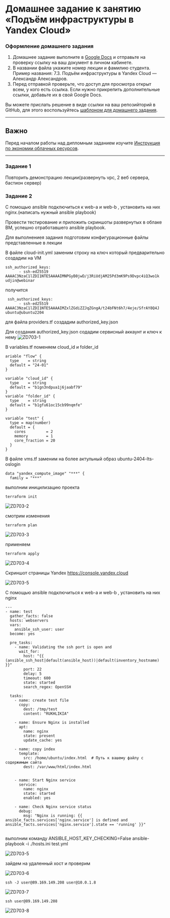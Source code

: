 # Домашнее задание к занятию «Подъём инфраструктуры в Yandex Cloud»

### Оформление домашнего задания

1. Домашнее задание выполните в [Google Docs](https://docs.google.com/) и отправьте на проверку ссылку на ваш документ в личном кабинете.  
1. В названии файла укажите номер лекции и фамилию студента. Пример названия: 7.3. Подъём инфраструктуры в Yandex Cloud — Александр Александров.
1. Перед отправкой проверьте, что доступ для просмотра открыт всем, у кого есть ссылка. Если нужно прикрепить дополнительные ссылки, добавьте их в свой Google Docs.

Вы можете прислать решение в виде ссылки на ваш репозийторий в GitHub, для этого воспользуйтесь [шаблоном для домашнего задания](https://github.com/netology-code/sys-pattern-homework).

 ---
## Важно

Перед началом работы над дипломным заданием изучите [Инструкция по экономии облачных ресурсов](https://github.com/netology-code/devops-materials/blob/master/cloudwork.MD).

---

### Задание 1 

Повторить демонстрацию лекции(развернуть vpc, 2 веб сервера, бастион сервер)

### Задание 2 

С помощью ansible подключиться к web-a и web-b , установить на них nginx.(написать нужный ansible playbook)


Провести тестирование и приложить скриншоты развернутых в облаке ВМ, успешно отработавшего ansible playbook. 

Для выполнениея задания подготовим конфигурационные файлы представленные в лекции

В файле cloud-init.yml заменим строку на ключ который предварительно создадим на VM

```
ssh_authorized_keys:
      - ssh-ed25519 AAAAC3NzaC1lZDI1NTE5AAAAIMNPGyB0jwD/j3RiUdjAM25Pd3mK9Ps9Dvpc4iQ3wo1k udjin@webinar
```
получится

```
 ssh_authorized_keys:
      - ssh-ed25519 AAAAC3NzaC1lZDI1NTE5AAAAIMZxlZGdiZZJqZGngA/t24bFNt6h7/4eje/SfrAY8Q4J ubuntu@ubuntu2204
```
для файла providers.tf создадим authorized_key.json 

Для создания authorized_key.json содадим сервисный аккаунт и ключ к нему
![ZD703-1](https://github.com/ilaryhlik17854-stack/8-03-hw/blob/main/img84/ZD11.png?raw=true)

В variables.tf
поменяем cloud_id и folder_id

```
ariable "flow" {
  type    = string
  default = "24-01"
}

variable "cloud_id" {
  type    = string
  default = "b1gn3ndpua1j6jaabf79"
}
variable "folder_id" {
  type    = string
  default = "b1gfu61oc15cb99nqmfe"
}

variable "test" {
  type = map(number)
  default = {
    cores         = 2
    memory        = 1
    core_fraction = 20
  }
}
```

В файле vms.tf заменим на более актульный образ ubuntu-2404-lts-oslogin
```
data "yandex_compute_image" "***" {
  family = "***"
```

выполним иницилизацию проекта

```
terraform init
```
![ZD703-2](https://github.com/ilaryhlik17854-stack/8-03-hw/blob/main/img84/ZD11.png?raw=true)


смотрим изменения

```
terraform plan
```
![ZD703-3](https://github.com/ilaryhlik17854-stack/8-03-hw/blob/main/img84/ZD11.png?raw=true)

применяем 

```
terraform apply
```
![ZD703-4](https://github.com/ilaryhlik17854-stack/8-03-hw/blob/main/img84/ZD11.png?raw=true)

Скриншот страницы Yandex https://console.yandex.cloud

![ZD703-5](https://github.com/ilaryhlik17854-stack/8-03-hw/blob/main/img84/ZD11.png?raw=true)

С помощью ansible подключиться к web-a и web-b , установить на них nginx

```
---
- name: test
  gather_facts: false
  hosts: webservers
  vars:
    ansible_ssh_user: user
  become: yes

  pre_tasks:
    - name: Validating the ssh port is open and
      wait_for:
        host: "{{ (ansible_ssh_host|default(ansible_host))|default(inventory_hostname) }}"
        port: 22
        delay: 5
        timeout: 600
        state: started
        search_regex: OpenSSH

  tasks:
    - name: create test file
      copy:
        dest: /tmp/test
        content: "RUKHLIKIA"

    - name: Ensure Nginx is installed
      apt:
        name: nginx
        state: present
        update_cache: yes

    - name: copy index
      template:
        src: /home/ubuntu/index.html  # Путь к вашему файлу с содержимым сайта
        dest: /var/www/html/index.html


    - name: Start Nginx service
      service:
        name: nginx
        state: started
        enabled: yes

    - name: Check Nginx service status
      debug:
        msg: "Nginx is running: {{ ansible_facts.services['nginx.service'] is defined and ansible_facts.services['nginx.service'].state == 'running' }}"


```

выполним команду ANSIBLE_HOST_KEY_CHECKING=False ansible-playbook -i ./hosts.ini test.yml

![ZD703-5](https://github.com/ilaryhlik17854-stack/8-03-hw/blob/main/img84/ZD11.png?raw=true)

зайдем на удаленный хост и проверим

![ZD703-6](https://github.com/ilaryhlik17854-stack/8-03-hw/blob/main/img84/ZD11.png?raw=true)

```
ssh -J user@89.169.149.208 user@10.0.1.8
```

![ZD703-7](https://github.com/ilaryhlik17854-stack/8-03-hw/blob/main/img84/ZD11.png?raw=true)

```
ssh user@89.169.149.208
```

![ZD703-8](https://github.com/ilaryhlik17854-stack/8-03-hw/blob/main/img84/ZD11.png?raw=true)